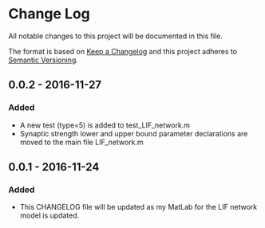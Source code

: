 # Change Log
All notable changes to this project will be documented in this file.

The format is based on [Keep a Changelog](http://keepachangelog.com/) 
and this project adheres to [Semantic Versioning](http://semver.org/).

## 0.0.2 - 2016-11-27
### Added
- A new test (type=5) is added to test_LIF_network.m
- Synaptic strength lower and upper bound parameter declarations are moved to the main file LIF_network.m


## 0.0.1 - 2016-11-24
### Added
- This CHANGELOG file will be updated as my MatLab for the LIF network model is updated.

